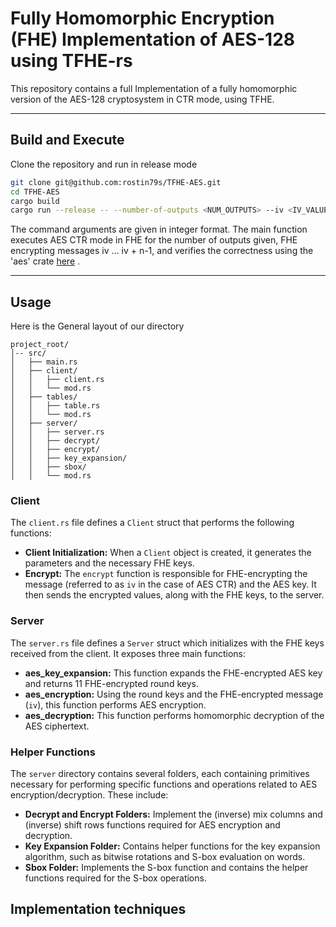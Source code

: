 # **Fully Homomorphic Encryption (FHE) Implementation of AES-128 using TFHE-rs**

This repository contains a full Implementation of a fully homomorphic version of the AES-128 cryptosystem in CTR mode, using TFHE.


---

## **Build and Execute**

Clone the repository and run in release mode

```bash
git clone git@github.com:rostin79s/TFHE-AES.git
cd TFHE-AES
cargo build
cargo run --release -- --number-of-outputs <NUM_OUTPUTS> --iv <IV_VALUE> --key <KEY_VALUE>
```
The command arguments are given in integer format. The main function executes
AES CTR mode in FHE for the number of outputs given, FHE encrypting messages iv ... iv + n-1, and verifies the correctness using the 'aes' crate [here](https://crates.io/crates/aes)
.

---

## **Usage**
Here is the General layout of our directory
```plaintext
project_root/
│-- src/
│   ├── main.rs
│   ├── client/
│   │   ├── client.rs
│   │   └── mod.rs
│   ├── tables/
│   │   ├── table.rs
│   │   └── mod.rs
│   ├── server/
│   │   ├── server.rs
│   │   ├── decrypt/
│   │   ├── encrypt/
│   │   ├── key_expansion/
│   │   ├── sbox/
│   │   └── mod.rs
```

### **Client**

The `client.rs` file defines a `Client` struct that performs the following functions:

- **Client Initialization:** When a `Client` object is created, it generates the parameters and the necessary FHE keys.
- **Encrypt:** The `encrypt` function is responsible for FHE-encrypting the message (referred to as `iv` in the case of AES CTR) and the AES key. It then sends the encrypted values, along with the FHE keys, to the server.



### **Server**

The `server.rs` file defines a `Server` struct which initializes with the FHE keys received from the client. It exposes three main functions:

- **aes_key_expansion:** This function expands the FHE-encrypted AES key and returns 11 FHE-encrypted round keys.
- **aes_encryption:** Using the round keys and the FHE-encrypted message (`iv`), this function performs AES encryption.
- **aes_decryption:** This function performs homomorphic decryption of the AES ciphertext.



### **Helper Functions**

The `server` directory contains several folders, each containing primitives necessary for performing specific functions and operations related to AES encryption/decryption. These include:

- **Decrypt and Encrypt Folders:** Implement the (inverse) mix columns and (inverse) shift rows functions required for AES encryption and decryption.
- **Key Expansion Folder:** Contains helper functions for the key expansion algorithm, such as bitwise rotations and S-box evaluation on words.
- **Sbox Folder:** Implements the S-box function and contains the helper functions required for the S-box operations.


## **Implementation techniques**

